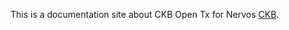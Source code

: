 
This is a documentation site about CKB Open Tx for Nervos [CKB](https://github.com/nervosnetwork/ckb).

